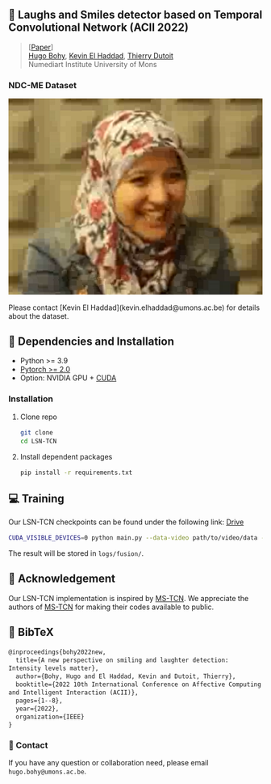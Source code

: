 ## :book: Laughs and Smiles detector based on Temporal Convolutional Network (ACII 2022)

> [[Paper](https://ieeexplore.ieee.org/abstract/document/9953896)] <br>
> [Hugo Bohy](https://scholar.google.com/citations?user=szbVZxcAAAAJ&hl=en&oi=ao), [Kevin El Haddad](https://scholar.google.com/citations?user=S3Q9SAsAAAAJ&hl=en), [Thierry Dutoit](https://scholar.google.com/citations?user=xxpvjOUAAAAJ&hl=en) <br>
> Numediart Institute
> University of Mons

### NDC-ME Dataset
<p align="center">
    <img src="assets/ndc-me.png">
</p>
Please contact [Kevin El Haddad](kevin.elhaddad@umons.ac.be) for details about the dataset.

## :wrench: Dependencies and Installation
- Python >= 3.9
- [Pytorch >= 2.0](https://pytorch.org/get-started/locally/)
- Option: NVIDIA GPU + [CUDA](https://developer.nvidia.com/cuda-downloads)

### Installation
1. Clone repo
    ```bash
    git clone 
    cd LSN-TCN
    ```

2. Install dependent packages

    ```bash
    pip install -r requirements.txt
    ```

## :computer: Training
Our LSN-TCN checkpoints can be found under the following link: [Drive]()

```bash
CUDA_VISIBLE_DEVICES=0 python main.py --data-video path/to/video/data --data-audio path/to/audio/data --label-path path/to/labels --mode fusion 
```
The result will be stored in ```logs/fusion/```.

## :scroll: Acknowledgement

 Our LSN-TCN implementation is inspired by [MS-TCN](). We appreciate the authors of [MS-TCN]() for making their codes available to public.

## :scroll: BibTeX

```
@inproceedings{bohy2022new,
  title={A new perspective on smiling and laughter detection: Intensity levels matter},
  author={Bohy, Hugo and El Haddad, Kevin and Dutoit, Thierry},
  booktitle={2022 10th International Conference on Affective Computing and Intelligent Interaction (ACII)},
  pages={1--8},
  year={2022},
  organization={IEEE}
}
```

### :e-mail: Contact

If you have any question or collaboration need, please email `hugo.bohy@umons.ac.be`.